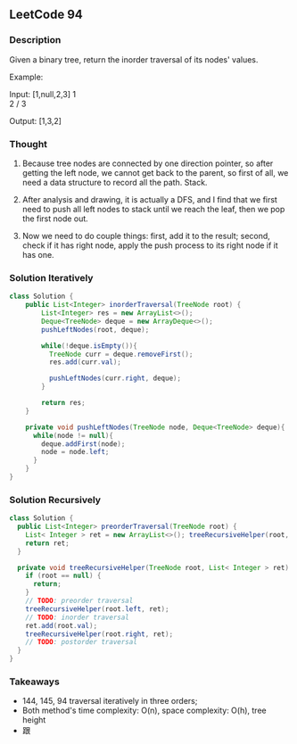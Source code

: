 ## LeetCode 94

### Description
Given a binary tree, return the inorder traversal of its nodes' values.

Example:

Input: [1,null,2,3]
   1
    \
     2
    /
   3

Output: [1,3,2]

### Thought
1. Because tree nodes are connected by one direction pointer, so after getting the left node, we cannot get back to the parent, so first of all, we need a data structure to record all the path. Stack.

2. After analysis and drawing, it is actually a DFS, and I find that we first need to push all left nodes to stack until we reach the leaf, then we pop the first node out.

3. Now we need to do couple things: first, add it to the result; second, check if it has right node, apply the push process to its right node if it has one.

### Solution Iteratively
```java
class Solution {
    public List<Integer> inorderTraversal(TreeNode root) {
        List<Integer> res = new ArrayList<>();
        Deque<TreeNode> deque = new ArrayDeque<>();
        pushLeftNodes(root, deque);

        while(!deque.isEmpty()){
          TreeNode curr = deque.removeFirst();
          res.add(curr.val);

          pushLeftNodes(curr.right, deque);
        }

        return res;
    }

    private void pushLeftNodes(TreeNode node, Deque<TreeNode> deque){
      while(node != null){
        deque.addFirst(node);
        node = node.left;
      }
    }
}
```

### Solution Recursively
```java
class Solution {
  public List<Integer> preorderTraversal(TreeNode root) {
    List< Integer > ret = new ArrayList<>(); treeRecursiveHelper(root, ret);
    return ret;
  }

  private void treeRecursiveHelper(TreeNode root, List< Integer > ret) {
    if (root == null) {
      return;
    }
    // TODO: preorder traversal
    treeRecursiveHelper(root.left, ret);
    // TODO: inorder traversal
    ret.add(root.val);
    treeRecursiveHelper(root.right, ret);
    // TODO: postorder traversal
  }
}
```

### Takeaways
* 144, 145, 94 traversal iteratively in three orders;
* Both method's time complexity: O(n), space complexity: O(h), tree height
* 跟
